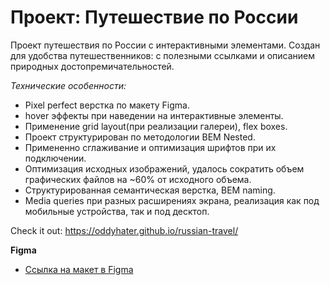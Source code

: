 # Проект: Путешествие по России

Проект путешествия по России с интерактивными элементами. Создан для удобства путешественников: с полезными ссылками и описанием природных достопремичательностей.

*Технические особенности:*
* Pixel perfect верстка по макету Figma.
* hover эффекты при наведении на интерактивные элементы.
* Применение grid layout(при реализации галереи), flex boxes.
* Проект структурирован по методологии BEM Nested.
* Примененно сглаживание и оптимизация шрифтов при их подключении. 
* Оптимизация исходных изображений, удалось сократить объем графических файлов на ~60% от исходного объема.
* Структурированная семантическая верстка, BEM naming.
* Media queries при разных расширениях экрана, реализация как под мобильные устройства, так и под десктоп. 

Check it out: https://oddyhater.github.io/russian-travel/

**Figma**

* [Ссылка на макет в Figma](https://www.figma.com/file/5S2WSbEFL6awjVWJ0NWL8Q/Sprint-3_-Russia-_-desktop-mobile?node-id=28503%3A0)


